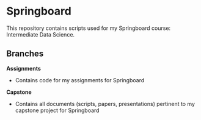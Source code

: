 # Springboard
This repository contains scripts used for my Springboard course: Intermediate Data Science. 

## Branches
**Assignments**
+ Contains code for my assignments for Springboard

**Capstone**
+ Contains all documents (scripts, papers, presentations) pertinent to my capstone project for Springboard

